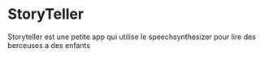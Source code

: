 # StoryTeller
Storyteller est une petite app qui utilise le speechsynthesizer pour lire des berceuses a des enfants
